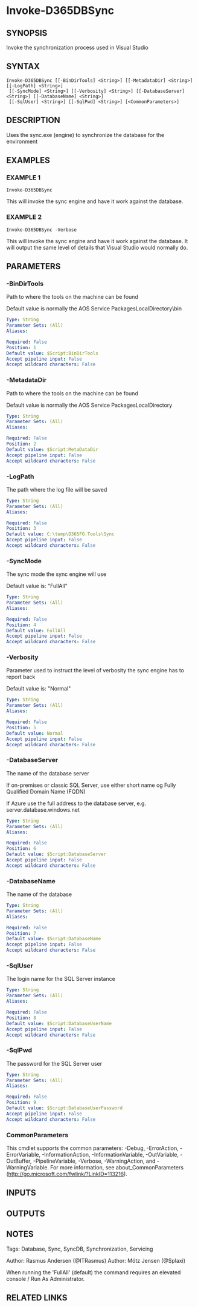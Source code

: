 ﻿---
external help file: d365fo.tools-help.xml
Module Name: d365fo.tools
online version:
schema: 2.0.0
---

# Invoke-D365DBSync

## SYNOPSIS
Invoke the synchronization process used in Visual Studio

## SYNTAX

```
Invoke-D365DBSync [[-BinDirTools] <String>] [[-MetadataDir] <String>] [[-LogPath] <String>]
 [[-SyncMode] <String>] [[-Verbosity] <String>] [[-DatabaseServer] <String>] [[-DatabaseName] <String>]
 [[-SqlUser] <String>] [[-SqlPwd] <String>] [<CommonParameters>]
```

## DESCRIPTION
Uses the sync.exe (engine) to synchronize the database for the environment

## EXAMPLES

### EXAMPLE 1
```
Invoke-D365DBSync
```

This will invoke the sync engine and have it work against the database.

### EXAMPLE 2
```
Invoke-D365DBSync -Verbose
```

This will invoke the sync engine and have it work against the database.
It will output the same level of details that Visual Studio would normally do.

## PARAMETERS

### -BinDirTools
Path to where the tools on the machine can be found

Default value is normally the AOS Service PackagesLocalDirectory\bin

```yaml
Type: String
Parameter Sets: (All)
Aliases:

Required: False
Position: 1
Default value: $Script:BinDirTools
Accept pipeline input: False
Accept wildcard characters: False
```

### -MetadataDir
Path to where the tools on the machine can be found

Default value is normally the AOS Service PackagesLocalDirectory

```yaml
Type: String
Parameter Sets: (All)
Aliases:

Required: False
Position: 2
Default value: $Script:MetaDataDir
Accept pipeline input: False
Accept wildcard characters: False
```

### -LogPath
The path where the log file will be saved

```yaml
Type: String
Parameter Sets: (All)
Aliases:

Required: False
Position: 3
Default value: C:\temp\D365FO.Tools\Sync
Accept pipeline input: False
Accept wildcard characters: False
```

### -SyncMode
The sync mode the sync engine will use

Default value is: "FullAll"

```yaml
Type: String
Parameter Sets: (All)
Aliases:

Required: False
Position: 4
Default value: FullAll
Accept pipeline input: False
Accept wildcard characters: False
```

### -Verbosity
Parameter used to instruct the level of verbosity the sync engine has to report back

Default value is: "Normal"

```yaml
Type: String
Parameter Sets: (All)
Aliases:

Required: False
Position: 5
Default value: Normal
Accept pipeline input: False
Accept wildcard characters: False
```

### -DatabaseServer
The name of the database server

If on-premises or classic SQL Server, use either short name og Fully Qualified Domain Name (FQDN)

If Azure use the full address to the database server, e.g.
server.database.windows.net

```yaml
Type: String
Parameter Sets: (All)
Aliases:

Required: False
Position: 6
Default value: $Script:DatabaseServer
Accept pipeline input: False
Accept wildcard characters: False
```

### -DatabaseName
The name of the database

```yaml
Type: String
Parameter Sets: (All)
Aliases:

Required: False
Position: 7
Default value: $Script:DatabaseName
Accept pipeline input: False
Accept wildcard characters: False
```

### -SqlUser
The login name for the SQL Server instance

```yaml
Type: String
Parameter Sets: (All)
Aliases:

Required: False
Position: 8
Default value: $Script:DatabaseUserName
Accept pipeline input: False
Accept wildcard characters: False
```

### -SqlPwd
The password for the SQL Server user

```yaml
Type: String
Parameter Sets: (All)
Aliases:

Required: False
Position: 9
Default value: $Script:DatabaseUserPassword
Accept pipeline input: False
Accept wildcard characters: False
```

### CommonParameters
This cmdlet supports the common parameters: -Debug, -ErrorAction, -ErrorVariable, -InformationAction, -InformationVariable, -OutVariable, -OutBuffer, -PipelineVariable, -Verbose, -WarningAction, and -WarningVariable.
For more information, see about_CommonParameters (http://go.microsoft.com/fwlink/?LinkID=113216).

## INPUTS

## OUTPUTS

## NOTES
Tags: Database, Sync, SyncDB, Synchronization, Servicing

Author: Rasmus Andersen (@ITRasmus)
Author: Mötz Jensen (@Splaxi)

When running the 'FullAll' (default) the command requires an elevated console / Run As Administrator.

## RELATED LINKS
